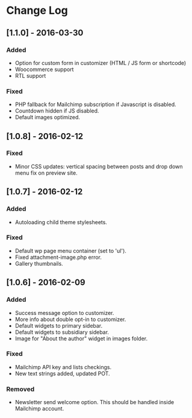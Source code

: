 # Change Log

## [1.1.0] - 2016-03-30

### Added

* Option for custom form in customizer (HTML / JS form or shortcode)
* Woocommerce support
* RTL support

### Fixed

* PHP fallback for Mailchimp subscription if Javascript is disabled.
* Countdown hidden if JS disabled.
* Default images optimized.

## [1.0.8] - 2016-02-12

### Fixed

* Minor CSS updates: vertical spacing between posts and drop down menu fix on preview site.

## [1.0.7] - 2016-02-12

### Added

* Autoloading child theme stylesheets.

### Fixed

* Default wp page menu container (set to 'ul').
* Fixed attachment-image.php error.
* Gallery thumbnails.

## [1.0.6] - 2016-02-09

### Added

* Success message option to customizer.
* More info about double opt-in to customizer.
* Default widgets to primary sidebar.
* Default widgets to subsidiary sidebar.
* Image for "About the author" widget in images folder.

### Fixed

* Mailchimp API key and lists checkings.
* New text strings added, updated POT.

### Removed

* Newsletter send welcome option. This should be handled inside Mailchimp account.